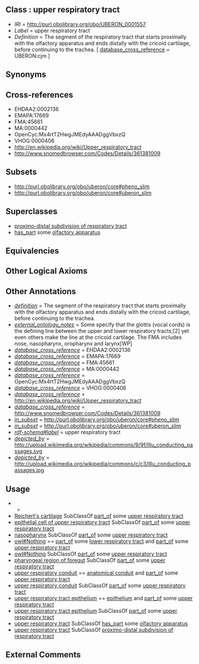 
## Class : upper respiratory tract

 * *IRI* = http://purl.obolibrary.org/obo/UBERON_0001557
 * *Label* = upper respiratory tract
 * *Definition* = The segment of the respiratory tract that starts proximally with the olfactory apparatus and ends distally with the cricoid cartilage, before continuing to the trachea. [ [database_cross_reference](../../ef/oboInOwl#hasDbXref.md) = UBERON:cjm ]

## Synonyms


## Cross-references

 * EHDAA2:0002136
 * EMAPA:17669
 * FMA:45661
 * MA:0000442
 * OpenCyc:Mx4rtT2HwgJMEdyAAADggVbxzQ
 * VHOG:0000406
 * http://en.wikipedia.org/wiki/Upper_respiratory_tract
 * http://www.snomedbrowser.com/Codes/Details/361381009

## Subsets

 * http://purl.obolibrary.org/obo/uberon/core#pheno_slim
 * http://purl.obolibrary.org/obo/uberon/core#uberon_slim

## Superclasses

 * [proximo-distal subdivision of respiratory tract](../../UBERON/72/UBERON_0000072.md)
 * [has_part](../../BFO/51/BFO_0000051.md) some [olfactory apparatus](../../UBERON/04/UBERON_0000004.md)

## Equivalencies


## Other Logical Axioms


## Other Annotations

 * *[definition](../../IAO/15/IAO_0000115.md)* = The segment of the respiratory tract that starts proximally with the olfactory apparatus and ends distally with the cricoid cartilage, before continuing to the trachea.
 * *[external_ontology_notes](../../UBPROP/12/UBPROP_0000012.md)* = Some specify that the glottis (vocal cords) is the defining line between the upper and lower respiratory tracts;[2] yet even others make the line at the cricoid cartilage. The FMA includes nose, nasopharynx, oropharynx and larynx[WP]
 * *[database_cross_reference](../../ef/oboInOwl#hasDbXref.md)* = EHDAA2:0002136
 * *[database_cross_reference](../../ef/oboInOwl#hasDbXref.md)* = EMAPA:17669
 * *[database_cross_reference](../../ef/oboInOwl#hasDbXref.md)* = FMA:45661
 * *[database_cross_reference](../../ef/oboInOwl#hasDbXref.md)* = MA:0000442
 * *[database_cross_reference](../../ef/oboInOwl#hasDbXref.md)* = OpenCyc:Mx4rtT2HwgJMEdyAAADggVbxzQ
 * *[database_cross_reference](../../ef/oboInOwl#hasDbXref.md)* = VHOG:0000406
 * *[database_cross_reference](../../ef/oboInOwl#hasDbXref.md)* = http://en.wikipedia.org/wiki/Upper_respiratory_tract
 * *[database_cross_reference](../../ef/oboInOwl#hasDbXref.md)* = http://www.snomedbrowser.com/Codes/Details/361381009
 * *[in_subset](../../et/oboInOwl#inSubset.md)* = http://purl.obolibrary.org/obo/uberon/core#pheno_slim
 * *[in_subset](../../et/oboInOwl#inSubset.md)* = http://purl.obolibrary.org/obo/uberon/core#uberon_slim
 * *[rdf-schema#label](../../el/rdf-schema#label.md)* = upper respiratory tract
 * *[depicted_by](../../depicted/by/depicted_by.md)* = http://upload.wikimedia.org/wikipedia/commons/9/9f/Illu_conducting_passages.svg
 * *[depicted_by](../../depicted/by/depicted_by.md)* = http://upload.wikimedia.org/wikipedia/commons/c/c3/Illu_conducting_passages.jpg

## Usage

 * -
 * [Reichert's cartilage](../../UBERON/68/UBERON_0004368.md) SubClassOf [part_of](../../BFO/50/BFO_0000050.md) some [upper respiratory tract](../../UBERON/57/UBERON_0001557.md)
 * [epithelial cell of upper respiratory tract](../../CL/31/CL_0002631.md) SubClassOf [part_of](../../BFO/50/BFO_0000050.md) some [upper respiratory tract](../../UBERON/57/UBERON_0001557.md)
 * [nasopharynx](../../UBERON/28/UBERON_0001728.md) SubClassOf [part_of](../../BFO/50/BFO_0000050.md) some [upper respiratory tract](../../UBERON/57/UBERON_0001557.md)
 * [owl#Nothing](../../ng/owl#Nothing.md) == [part_of](../../BFO/50/BFO_0000050.md) some [lower respiratory tract](../../UBERON/58/UBERON_0001558.md) and [part_of](../../BFO/50/BFO_0000050.md) some [upper respiratory tract](../../UBERON/57/UBERON_0001557.md)
 * [owl#Nothing](../../ng/owl#Nothing.md) SubClassOf [part_of](../../BFO/50/BFO_0000050.md) some [upper respiratory tract](../../UBERON/57/UBERON_0001557.md)
 * [pharyngeal region of foregut](../../UBERON/45/UBERON_0009145.md) SubClassOf [part_of](../../BFO/50/BFO_0000050.md) some [upper respiratory tract](../../UBERON/57/UBERON_0001557.md)
 * [upper respiratory conduit](../../UBERON/87/UBERON_0015787.md) == [anatomical conduit](../../UBERON/11/UBERON_0004111.md) and [part_of](../../BFO/50/BFO_0000050.md) some [upper respiratory tract](../../UBERON/57/UBERON_0001557.md)
 * [upper respiratory conduit](../../UBERON/87/UBERON_0015787.md) SubClassOf [part_of](../../BFO/50/BFO_0000050.md) some [upper respiratory tract](../../UBERON/57/UBERON_0001557.md)
 * [upper respiratory tract epithelium](../../UBERON/14/UBERON_0004814.md) == [epithelium](../../UBERON/83/UBERON_0000483.md) and [part_of](../../BFO/50/BFO_0000050.md) some [upper respiratory tract](../../UBERON/57/UBERON_0001557.md)
 * [upper respiratory tract epithelium](../../UBERON/14/UBERON_0004814.md) SubClassOf [part_of](../../BFO/50/BFO_0000050.md) some [upper respiratory tract](../../UBERON/57/UBERON_0001557.md)
 * [upper respiratory tract](../../UBERON/57/UBERON_0001557.md) SubClassOf [has_part](../../BFO/51/BFO_0000051.md) some [olfactory apparatus](../../UBERON/04/UBERON_0000004.md)
 * [upper respiratory tract](../../UBERON/57/UBERON_0001557.md) SubClassOf [proximo-distal subdivision of respiratory tract](../../UBERON/72/UBERON_0000072.md)

## External Comments


